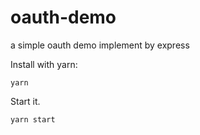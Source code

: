 # oauth-demo
a simple oauth demo implement by express

Install with yarn:
```
yarn
```

Start it.
```
yarn start
```
